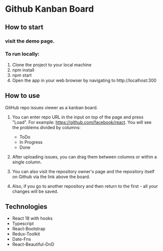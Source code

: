 # Github Kanban Board

## How to start

### visit the demo page.
### To run locally:
1. Clone the project to your local machine
2. npm install
3. npm start
4. Open the app in your web browser by navigating to http://localhost:300

## How to use
GitHub repo issues viewer as a kanban board.

1. You can enter repo URL in the input on top of the page and press "Load". For example: https://github.com/facebook/react.
You will see the problems divided by columns:
    - ToDo
    - In Progress
    - Done 
2. After uploading issues, you can drag them between columns or within a single column.

3. You can also visit the repository owner's page and the repository itself on Github via the link above the board.

4. Also, if you go to another repository and then return to the first - all your changes will be saved.

## Technologies
  - React 18 with hooks
  - Typescript
  - React-Bootstrap
  - Redux-Toolkit
  - Date-Fns
  - React-Beautiful-DnD
